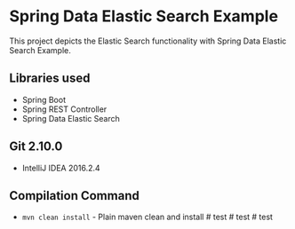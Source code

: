 # Spring Data Elastic Search Example
This project depicts the Elastic Search functionality with Spring Data Elastic Search Example.


## Libraries used
- Spring Boot
- Spring REST Controller
- Spring Data Elastic Search

## Git 2.10.0
- IntelliJ IDEA 2016.2.4

## Compilation Command
- `mvn clean install` - Plain maven clean and install
#   t e s t 
 
 #   t e s t 
 
 #   t e s t 
 
 